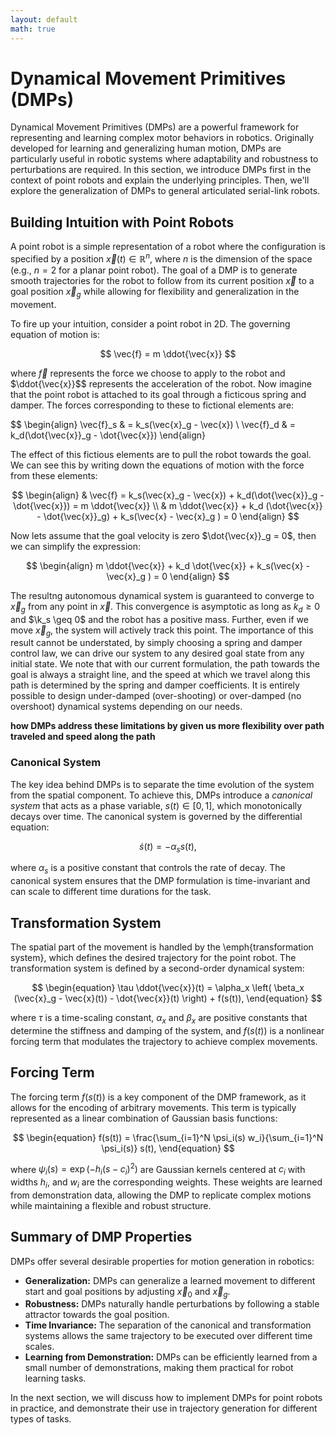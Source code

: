 ```yaml
---
layout: default
math: true
---
```


# Dynamical Movement Primitives (DMPs)

Dynamical Movement Primitives (DMPs) are a powerful framework for representing and 
learning complex motor behaviors in robotics. Originally developed for learning and 
generalizing human motion, DMPs are particularly useful in robotic systems where 
adaptability and robustness to perturbations are required. In this section, we introduce 
DMPs first in the context of point robots and explain the underlying principles. Then,
we'll explore the generalization of DMPs to general articulated serial-link robots.

## Building Intuition with Point Robots

A point robot is a simple representation of a robot where the configuration is specified 
by a position $\vec{x}(t) \in \mathbb{R}^n$, where $n$ is the dimension of the space 
(e.g., $n=2$ for a planar point robot). The goal of a DMP is to generate smooth trajectories 
for the robot to follow from its current position $\vec{x}$ to a goal position 
$\vec{x}_g$ while allowing for flexibility and generalization in the movement.

To fire up your intuition, consider a point robot in 2D. The governing equation of motion is:

$$
    \vec{f} = m \ddot{\vec{x}}
$$

where $\vec{f}$ represents the force we choose to apply to the robot and $\ddot{\vec{x}}$$
represents the acceleration of the robot. Now imagine that the point robot is attached to its goal through a
ficticous spring and damper. The forces corresponding to these to fictional elements are:

$$
\begin{align}
    \vec{f}_s & = k_s(\vec{x}_g - \vec{x}) \\
    \vec{f}_d & = k_d(\dot{\vec{x}}_g - \dot{\vec{x}})
\end{align}

The effect of this fictious elements are to pull the robot towards the goal. We can see this
by writing down the equations of motion with the force from these elements:

$$
\begin{align}
    & \vec{f} = k_s(\vec{x}_g - \vec{x}) +  k_d(\dot{\vec{x}}_g - \dot{\vec{x}}) = m \ddot{\vec{x}} \\
    & m \ddot{\vec{x}} + k_d (\dot{\vec{x}} - \dot{\vec{x}}_g) + k_s(\vec{x} - \vec{x}_g ) = 0
\end{align}
$$

Now lets assume that the goal velocity is zero $\dot{\vec{x}}_g = 0$, then we can simplify the expression:

$$
\begin{align}
    m \ddot{\vec{x}} + k_d \dot{\vec{x}} + k_s(\vec{x} - \vec{x}_g ) = 0
\end{align}
$$

The resultng autonomous dynamical system is guaranteed to converge to $\vec{x}_g$ from any point in $\vec{x}$.
This convergence is asymptotic as long as $k_d \geq 0$ and $\k_s \geq 0$ and the robot has a positive mass.
Further, even if we move $\vec{x}_g$, the system will actively track this point. The importance of this result
cannot be understated, by simply choosing a spring and damper control law, we can drive our system to any
desired goal state from any initial state. We note that with our current formulation, the path towards the goal
is always a straight line, and the speed at which we travel along this path is determined by the spring and
damper coefficients. It is entirely possible to design under-damped (over-shooting) or over-damped (no overshoot)
dynamical systems depending on our needs.

**how DMPs address these limitations by given us more flexibility over path traveled and speed along the path**


### Canonical System

The key idea behind DMPs is to separate the time evolution of the system from the 
spatial component. To achieve this, DMPs introduce a _canonical system_ that acts as 
a phase variable, $s(t) \in [0,1]$, which monotonically decays over time. The canonical 
system is governed by the differential equation:

$$
\begin{equation}
    \dot{s}(t) = -\alpha_s s(t),
\end{equation}
$$

where $\alpha_s$ is a positive constant that controls the rate of decay. The canonical 
system ensures that the DMP formulation is time-invariant and can scale to different time durations 
for the task.

## Transformation System

The spatial part of the movement is handled by the \emph{transformation system}, which 
defines the desired trajectory for the point robot. The transformation system is defined 
by a second-order dynamical system:

$$
\begin{equation}
    \tau \ddot{\vec{x}}(t) = \alpha_x \left( \beta_x (\vec{x}_g - \vec{x}(t)) - \dot{\vec{x}}(t) \right) + f(s(t)),
\end{equation}
$$

where $\tau$ is a time-scaling constant, $\alpha_x$ and $\beta_x$ are positive constants 
that determine the stiffness and damping of the system, and $f(s(t))$ is a nonlinear forcing 
term that modulates the trajectory to achieve complex movements.

## Forcing Term

The forcing term $f(s(t))$ is a key component of the DMP framework, as it allows for the 
encoding of arbitrary movements. This term is typically represented as a linear combination 
of Gaussian basis functions:

$$
\begin{equation}
    f(s(t)) = \frac{\sum_{i=1}^N \psi_i(s) w_i}{\sum_{i=1}^N \psi_i(s)} s(t),
\end{equation}
$$

where $\psi_i(s) = \exp(-h_i (s - c_i)^2)$ are Gaussian kernels centered at $c_i$ with 
widths $h_i$, and $w_i$ are the corresponding weights. These weights are learned from 
demonstration data, allowing the DMP to replicate complex motions while maintaining a 
flexible and robust structure.

## Summary of DMP Properties

DMPs offer several desirable properties for motion generation in robotics:

- **Generalization:** DMPs can generalize a learned movement to different start and goal positions by adjusting $\vec{x}_0$ and $\vec{x}_g$.
- **Robustness:** DMPs naturally handle perturbations by following a stable attractor towards the goal position.
- **Time Invariance:** The separation of the canonical and transformation systems allows the same trajectory to be executed over different time scales.
- **Learning from Demonstration:** DMPs can be efficiently learned from a small number of demonstrations, making them practical for robot learning tasks.


In the next section, we will discuss how to implement DMPs for point robots in practice, and demonstrate their use in trajectory generation for different types of tasks.
